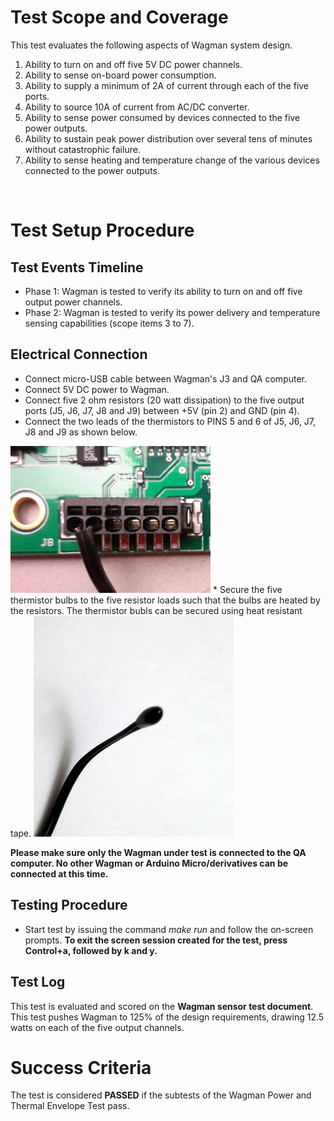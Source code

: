 # Test Scope and Coverage

This test evaluates the following aspects of Wagman system design. </br>
1. Ability to turn on and off five 5V DC power channels.</br>
2. Ability to sense on-board power consumption.</br>
3. Ability to supply a minimum of 2A of current through each of the five ports.</br>
4. Ability to source 10A of current from AC/DC converter.</br>
5. Ability to sense power consumed by devices connected to the five power outputs.</br>
6. Ability to sustain peak power distribution over several tens of minutes without catastrophic failure.</br>
7. Ability to sense heating and temperature change of the various devices connected to the power outputs.</br>
</br>


# Test Setup Procedure

## Test Events Timeline
* Phase 1: Wagman is tested to verify its ability to turn on and off five output power channels.
* Phase 2: Wagman is tested to verify its power delivery and temperature sensing capabilities (scope items 3 to 7).

## Electrical Connection
*  Connect micro-USB cable between Wagman's J3 and QA computer.
*  Connect 5V DC power to Wagman.
*  Connect five 2 ohm resistors (20 watt dissipation) to the five output ports (J5, J6, J7, J8 and J9)
    between +5V (pin 2) and GND (pin 4).
*  Connect the two leads of the thermistors to PINS 5 and 6 of J5, J6, J7, J8 and J9 as shown below.
<img src="./resources/Thermistor_wiring.jpg" width="320">
*  Secure the five thermistor bulbs to the five resistor loads such that the bulbs are heated by the
    resistors. The thermistor bubls can be secured using heat resistant tape.
<img src="./resources/Thermistor.jpg" width="320">

__Please make sure only the Wagman under test is connected to the QA computer. No other Wagman or Arduino Micro/derivatives can be connected at this time.__

## Testing Procedure
*  Start test by issuing the command *make run* and follow the on-screen prompts.
__To exit the screen session created for the test, press Control+a, followed by k and y.__

## Test Log
This test is evaluated and scored on the __Wagman sensor test document__. This test pushes Wagman to 125% of the design
requirements, drawing 12.5 watts on each of the five output channels.

# Success Criteria
The test is considered __PASSED__ if the subtests of the Wagman Power and Thermal Envelope Test pass.

